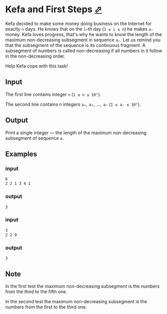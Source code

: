 # Kefa and First Steps [⬀](https://codeforces.com/problemset/problem/580/A)

Kefa decided to make some money doing business on the Internet for exactly `n` days. He knows that on the `i`-th day (`1 ≤ i ≤ n`) he makes `aᵢ` money. Kefa loves progress, that's why he wants to know the length of the maximum non-decreasing subsegment in sequence `aᵢ`. Let us remind you that the subsegment of the sequence is its continuous fragment. A subsegment of numbers is called non-decreasing if all numbers in it follow in the non-decreasing order.

Help Kefa cope with this task!

## Input

The first line contains integer `n` (`1 ≤ n ≤ 10⁵`).

The second line contains n integers `a₁`,  `a₂`,  ...,  `aₙ` (`1 ≤ aᵢ ≤ 10⁹`).

## Output

Print a single integer — the length of the maximum non-decreasing subsegment of sequence `a`.

## Examples

### input
```
6
2 2 1 3 4 1
```

### output
```
3
```

### input
```
3
2 2 9
```

### output
```
3
```

## Note

In the first test the maximum non-decreasing subsegment is the numbers from the third to the fifth one.

In the second test the maximum non-decreasing subsegment is the numbers from the first to the third one.

